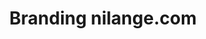 ---
title: Branding nilange.com
layout: post
type: work
external: true
link: https://www.behance.net/gallery/116185453/nilangecom-Branding-March-2021
---